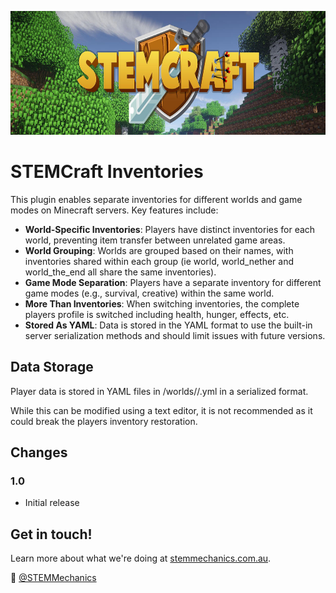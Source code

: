 <p style="text-align:center"><img src="https://github.com/STEMMechanics/.github/blob/main/stemcraft-sky-logo.jpg?raw=true" width="666" height="198" alt="STEMMechanics"></p>

# STEMCraft Inventories

This plugin enables separate inventories for different worlds and game modes on Minecraft servers. Key features include:

- **World-Specific Inventories**: Players have distinct inventories for each world, preventing item transfer between unrelated game areas.
- **World Grouping**: Worlds are grouped based on their names, with inventories shared within each group (ie world, world_nether and world_the_end all share the same inventories).
- **Game Mode Separation**: Players have a separate inventory for different game modes (e.g., survival, creative) within the same world.
- **More Than Inventories**: When switching inventories, the complete players profile is switched including health, hunger, effects, etc.
- **Stored As YAML**: Data is stored in the YAML format to use the built-in server serialization methods and should limit issues with future versions.

## Data Storage

Player data is stored in YAML files in /worlds/<world-name>/<player-uuid>.yml in a serialized format.

While this can be modified using a text editor, it is not recommended as it could break the players inventory restoration.

## Changes

### 1.0

-    Initial release

## Get in touch!

Learn more about what we're doing at [stemmechanics.com.au](https://stemmechanics.com.au).

👋 [@STEMMechanics](https://twitter.com/STEMMechanics)
